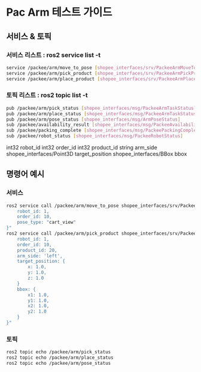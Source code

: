 # Pac Arm 테스트 가이드
## 서비스 & 토픽 
### 서비스 리스트 : ros2 service list -t
``` bash
service /packee/arm/move_to_pose [shopee_interfaces/srv/PackeeArmMoveToPose]
service /packee/arm/pick_product [shopee_interfaces/srv/PackeeArmPickProduct]
service /packee/arm/place_product [shopee_interfaces/srv/PackeeArmPlaceProduct]
```

### 토픽 리스트 : ros2 topic list -t
``` bash
pub /packee/arm/pick_status [shopee_interfaces/msg/PackeeArmTaskStatus]
pub /packee/arm/place_status [shopee_interfaces/msg/PackeeArmTaskStatus]
pub /packee/arm/pose_status [shopee_interfaces/msg/ArmPoseStatus]
sub /packee/availability_result [shopee_interfaces/msg/PackeeAvailability]
sub /packee/packing_complete [shopee_interfaces/msg/PackeePackingComplete]
sub /packee/robot_status [shopee_interfaces/msg/PackeeRobotStatus]
```

int32 robot_id
int32 order_id
int32 product_id
string arm_side
shopee_interfaces/Point3D target_position
shopee_interfaces/BBox bbox

## 명령어 예시
### 서비스
``` bash
ros2 service call /packee/arm/move_to_pose shopee_interfaces/srv/PackeeArmMoveToPose "{
    robot_id: 1,
    order_id: 10,
    pose_type: "cart_view"
}"
ros2 service call /packee/arm/pick_product shopee_interfaces/srv/PackeeArmPickProduct "{
    robot_id: 1,
    order_id: 10,
    product_id: 20,
    arm_side: 'left',
    target_position: {
        x: 1.0,
        y: 1.0,
        z: 1.0
    }
    bbox: {
        x1: 1.0,
        y1: 1.0,
        x2: 1.0,
        y2: 1.0
    }
}"
```
### 토픽
``` bash
ros2 topic echo /packee/arm/pick_status
ros2 topic echo /packee/arm/place_status
ros2 topic echo /packee/arm/pose_status
```

